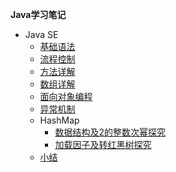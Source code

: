 **Java学习笔记**
- Java SE
  - [基础语法](/content/java/01-java/01-basic-grammar.md)
  - [流程控制](/content/java/01-java/02-process-control.md)
  - [方法详解](/content/java/01-java/03-method.md)
  - [数组详解](/content/java/01-java/04-array.md)
  - [面向对象编程](/content/java/01-java/05-oop.md)
  - [异常机制](/content/java/01-java/06-exception.md)
  - HashMap
    - [数据结构及2的整数次幂探究](/content/java/01-java/07-hashmap-01.md)
    - [加载因子及转红黑树探究](/content/java/01-java/07-hashmap-02.md)
  - [小结](/content/java/01-java/08-summary.md)